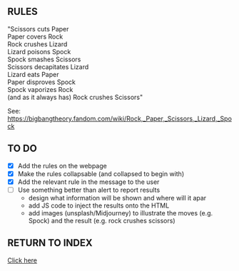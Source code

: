 ## RULES

"Scissors cuts Paper <br>
  Paper covers Rock <br>
  Rock crushes Lizard <br>
  Lizard poisons Spock <br>
  Spock smashes Scissors <br>
  Scissors decapitates Lizard <br>
  Lizard eats Paper <br>
  Paper disproves Spock <br>
  Spock vaporizes Rock<br>
  (and as it always has) Rock crushes Scissors" <br>

See: https://bigbangtheory.fandom.com/wiki/Rock,_Paper,_Scissors,_Lizard,_Spock 

## TO DO

- [x] Add the rules on the webpage
- [x] Make the rules collapsable (and collapsed to begin with)
- [x] Add the relevant rule in the message to the user
- [ ] Use something better than alert to report results
  - design what information will be shown and where will it apar
  - add JS code to inject the results onto the HTML
  - add images (unsplash/Midjourney) to illustrate the moves (e.g. Spock) and the result (e.g. rock crushes scissors)

## RETURN TO INDEX

[Click here](https://github.com/3willows/projectsIndex)
